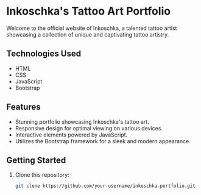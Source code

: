 # Inkoschka's Tattoo Art Portfolio

Welcome to the official website of Inkoschka, a talented tattoo artist showcasing a collection of unique and captivating tattoo artistry.

## Technologies Used

- HTML
- CSS
- JavaScript
- Bootstrap

## Features

- Stunning portfolio showcasing Inkoschka's tattoo art.
- Responsive design for optimal viewing on various devices.
- Interactive elements powered by JavaScript.
- Utilizes the Bootstrap framework for a sleek and modern appearance.

## Getting Started

1. Clone this repository:

   ```bash
   git clone https://github.com/your-username/inkoschka-portfolio.git
